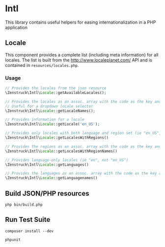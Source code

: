# Intl

This library contains useful helpers for easing internationalization in a PHP application

## Locale

This component provides a complete list (including meta information) for all locales.  The list is built from the
http://www.localeplanet.com/ API and is contained in `resources/locales.php`.

### Usage

```php
// Provides the locales from the json resource
\Zenstruck\Intl\Locale::getAvailableLocales();

// Provides the locales as an assoc. array with the code as the key and name as the value
// Useful for a dropdown locale selector
\Zenstruck\Intl\Locale::getLocaleNames();

// Provides information for a locale
\Zenstruck\Intl\Locale::getLocale('en_US');

// Provides only locales with both language and region set (ie "en_US", not "en")
\Zenstruck\Intl\Locale::getLocalesWithRegions()

// Provides the regions as an assoc. array with the code as the key and name as the value
\Zenstruck\Intl\Locale::getLocalesWithRegionNames()

// Provides language-only locales (ie "en", not "en_US")
\Zenstruck\Intl\Locale::getLanguages()

// Provides the languages as an assoc. array with the code as the key and name as the value
\Zenstruck\Intl\Locale::getLanguagenames()
```

## Build JSON/PHP resources

```
php bin/build.php
```

## Run Test Suite

```
composer install --dev

phpunit
```

